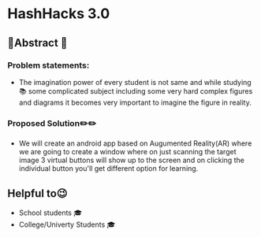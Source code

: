 # HashHacks 3.0
## 💢Abstract 💢
### Problem statements:

 - The imagination power of every student is not same and while studying📚 some complicated subject including some very hard complex figures and diagrams it becomes very important to imagine the figure in reality.

### Proposed Solution✏️✏️
 - We will create an android app based on Augumented Reality(AR) where we are going to create a window where on just scanning the target image 3 virtual buttons will show up to the screen and on clicking the individual button you'll get different option for learning.
 
## Helpful to😉
- School students 🎓
- College/Univerty Students 🎓
